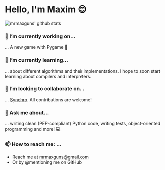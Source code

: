 # Hello, I'm Maxim :blush:

<!--
**mrmaxguns/mrmaxguns** is a ✨ _special_ ✨ repository because its `README.md` (this file) appears on your GitHub profile.

Here are some ideas to get you started:

- 🔭 I’m currently working on ...
- 🌱 I’m currently learning ...
- 👯 I’m looking to collaborate on ...
- 🤔 I’m looking for help with ...
- 💬 Ask me about ...
- 📫 How to reach me: ...
- 😄 Pronouns: ...
- ⚡ Fun fact: ...
-->

![mrmaxguns' github stats](https://github-readme-stats.vercel.app/api?username=mrmaxguns&show_icons=true&theme=radical)

### 🔭 I’m currently working on...

... A new game with Pygame :space_invader:

### 🌱 I’m currently learning...

... about different algorithms and their implementations. I hope to soon start learning about compilers and interpreters.

### 👯 I’m looking to collaborate on...

... [Synchro](https://github.com/mrmaxguns/synchro). All contributions are welcome!

### 💬 Ask me about...

... writing clean (PEP-compliant) Python code, writing tests, object-oriented programming and more! :computer:

### 📫 How to reach me: ...

 * Reach me at mrmaxguns@gmail.com
 * Or by @mentioning me on GitHub

